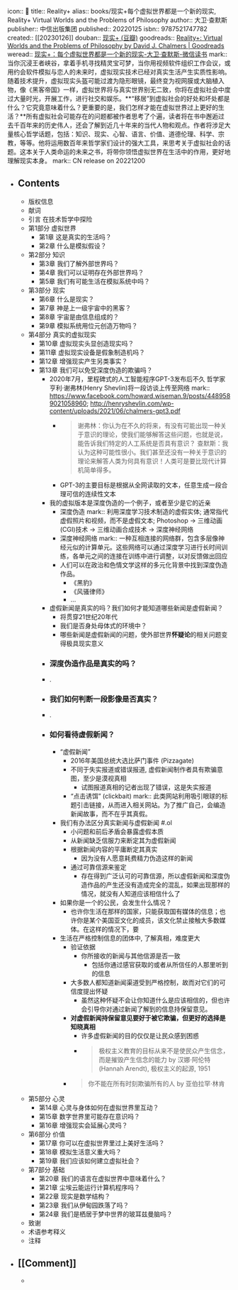 icon:: 📖
title:: Reality+
alias:: books/现实+每个虚拟世界都是一个新的现实, Reality+ Virtual Worlds and the Problems of Philosophy
author:: 大卫·查默斯
publisher:: 中信出版集团
published::  20220125
isbn:: 9787521747782
created:: [[20230126]]
douban:: [现实+ (豆瓣)](https://book.douban.com/subject/36124466/)
goodreads:: [Reality+: Virtual Worlds and the Problems of Philosophy by David J. Chalmers | Goodreads](https://www.goodreads.com/book/show/58975776-reality)
weread:: [现实+：每个虚拟世界都是一个新的现实-大卫·查默斯-微信读书](https://weread.qq.com/web/bookDetail/d1732540813ab7739g016887)
mark:: 当你沉浸王者峡谷，拿着手机寻找精灵宝可梦，当你用视频软件组织工作会议，或用约会软件模拟与恋人的未来时，虚拟现实技术已经对真实生活产生实质性影响。随着技术提升，虚拟现实头盔可能过渡为隐形眼镜，最终变为视网膜或大脑植入物，像《黑客帝国》一样，虚拟世界将与真实世界别无二致，你将在虚拟社会中度过大量时光，开展工作，进行社交和娱乐。**“移居”到虚拟社会的好处和坏处都是什么？它究竟意味着什么？更重要的是，我们怎样才能在虚拟世界过上更好的生活？**所有虚拟社会可能存在的问题都被作者思考了个遍，读者将在书中邂逅过去千百年来的历史伟人，还会了解到近几十年来的当代人物和观点。作者将涉足大量核心哲学话题，包括：知识、现实、心智、语言、价值、道德伦理、科学、宗教，等等。他将运用数百年来哲学家们设计的强大工具，来思考关于虚拟社会的话题。这本关于人类命运的未来之书，将带你领悟虚拟世界在生活中的作用，更好地理解现实本身。
mark:: CN release on 20221200
- ## Contents
  - 版权信息
  - 献词
  - 引言 在技术哲学中探险
  - 第1部分 虚拟世界
    - 第1章 这是真实的生活吗？
    - 第2章 什么是模拟假设？
  - 第2部分 知识
    - 第3章 我们了解外部世界吗？
    - 第4章 我们可以证明存在外部世界吗？
    - 第5章 我们有可能生活在模拟系统中吗？
  - 第3部分 现实
    - 第6章 什么是现实？
    - 第7章 神是上一级宇宙中的黑客？
    - 第8章 宇宙是由信息组成的？
    - 第9章 模拟系统用位元创造万物吗？
  - 第4部分 真实的虚拟现实
    - 第10章 虚拟现实头显创造现实吗？
    - 第11章 虚拟现实设备是假象制造机吗？
    - 第12章 增强现实产生另类事实？
    - 第13章 我们可以免受深度伪造的欺骗吗？
      - 2020年7月，里程碑式的人工智能程序GPT-3发布后不久
        哲学家亨利·谢弗林(Henry Shevlin)将一段访谈上传至网络
        mark::  https://www.facebook.com/howard.wiseman.9/posts/4489589021058960; http://henryshevlin.com/wp-content/uploads/2021/06/chalmers-gpt3.pdf
        - > 谢弗林：你认为在不久的将来，有没有可能出现一种关于意识的理论，使我们能够解答这些问题，也就是说，能告诉我们特定的人工系统是否具有意识？
          查默斯：我认为这种可能性很小。我们甚至还没有一种关于意识的理论来解答人类为何具有意识！人类可是要比现代计算机简单得多。
        - GPT-3的主要目标是根据从全网读取的文本，任意生成一段合理可信的连续性文本
      - 我的虚拟版本是深度伪造的一个例子，或者至少是它的近亲
        - 深度伪造
          mark:: 利用深度学习技术制造的虚假实体; 通常指代虚假照片和视频，而不是虚假文本; Photoshop -> 三维动画(CGI)技术 -> 三维动画合成技术 -> 深度神经网络
        - 深度神经网络
          mark:: 一种互相连接的网络群，包含多层像神经元似的计算单元。这些网络可以通过深度学习进行长时间训练，各单元之间的连接在训练中进行调整，以对反馈做出回应
        - 人们可以在政治和色情文学这样的多元化背景中找到深度伪造作品。
          - 《黑豹》
          - 《风骚律师》
          - ...
      - 虚假新闻是真实的吗？我们如何才能知道哪些新闻是虚假新闻？
        - 将贯穿21世纪20年代
        - 我们是否身处母体式的环境中？
        - 哪些新闻是虚假新闻的问题，使外部世界**怀疑论**的相关问题变得极具现实意义
      - ### 深度伪造作品是真实的吗？
      - .
      - ### 我们如何判断一段影像是否真实？
      - .
      - ### 如何看待虚假新闻？
        - “虚假新闻”
          - 2016年美国总统大选比萨门事件 (Pizzagate)
          - 不同于失实报道或错误报道, 虚假新闻制作者具有欺骗意图，至少是漠视真相
            - 试图报道真相的记者出现了错误，这是失实报道
          - “点击诱饵” (clickbait)
            mark:: 此类网站利用吸引眼球的标题引击链接，从而进入相关网站。为了推广自己，会编造新闻故事，而不在乎其真假。
        - 我们有办法区分真实新闻与虚假新闻 #.ol
          - 小问题和前后矛盾会暴露虚假本质
          - 从新闻缺乏信服力来断定其为虚假新闻
          - 根据新闻内容的平庸断定其真实
            - 因为没有人愿意耗费精力伪造这样的新闻
          - 通过可靠信源来鉴定
            - 存在得到广泛认可的可靠信源，所以虚假新闻和深度伪造作品的产生还没有造成完全的混乱，如果出现那样的情况，就没有人知道应该相信什么了
        - 如果你是一个的公民，会发生什么情况？
          - 也许你生活在那样的国家，只能获取国有媒体的信息；也许你是某个美国亚文化的成员，该文化禁止接触大多数媒体。在这样的情况下，要
        - 生活在严格控制信息的团体中, 了解真相，难度更大
          - 验证依据
            - 你所接收的新闻与其他信源是否一致
              - 包括你通过感官获取的或者从所信任的人那里听到的信息
          - 大多数人都知道新闻渠道受到严格控制，故而对它们的可信度提出怀疑
            - 虽然这种怀疑不会让你知道什么是应该相信的，但也许会引导你对通过新闻了解到的信息持保留意见。
          - **对虚假新闻持保留意见要好于被它欺骗，但更好的选择是知晓真相**
            - 许多虚假新闻的目的仅仅是让民众感到困惑
            - > 极权主义教育的目标从来不是使民众产生信念，而是摧毁产生信念的能力
              by 汉娜·阿伦特(Hannah Arendt), 极权主义的起源, 1951
          - > 你不能在所有时刻欺骗所有的人
            by 亚伯拉罕·林肯
  - 第5部分 心灵
    - 第14章 心灵与身体如何在虚拟世界里互动？
    - 第15章 数字世界里可能存在意识吗？
    - 第16章 增强现实会延展心灵吗？
  - 第6部分 价值
    - 第17章 你可以在虚拟世界里过上美好生活吗？
    - 第18章 模拟生活意义重大吗？
    - 第19章 我们应该如何建立虚拟社会？
  - 第7部分 基础
    - 第20章 我们的语言在虚拟世界中意味着什么？
    - 第21章 尘埃云能运行计算机程序吗？
    - 第22章 现实是数学结构？
    - 第23章 我们从伊甸园跌落了吗？
    - 第24章 我们是栖居于梦中世界的玻耳兹曼脑吗？
  - 致谢
  - 术语参考释义
  - 注释
- ## [[Comment]]
  -